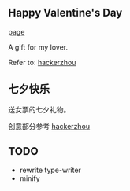 ## Happy Valentine's Day
<p><a href="http://黄珊珊.com">page</a></p>

A gift for my lover.

Refer to: <a href="https://github.com/hackerzhou/Love">hackerzhou</a>

## 七夕快乐

送女票的七夕礼物。

创意部分参考 <a href="https://github.com/hackerzhou/Love">hackerzhou</a>

## TODO

* rewrite type-writer
* minify

